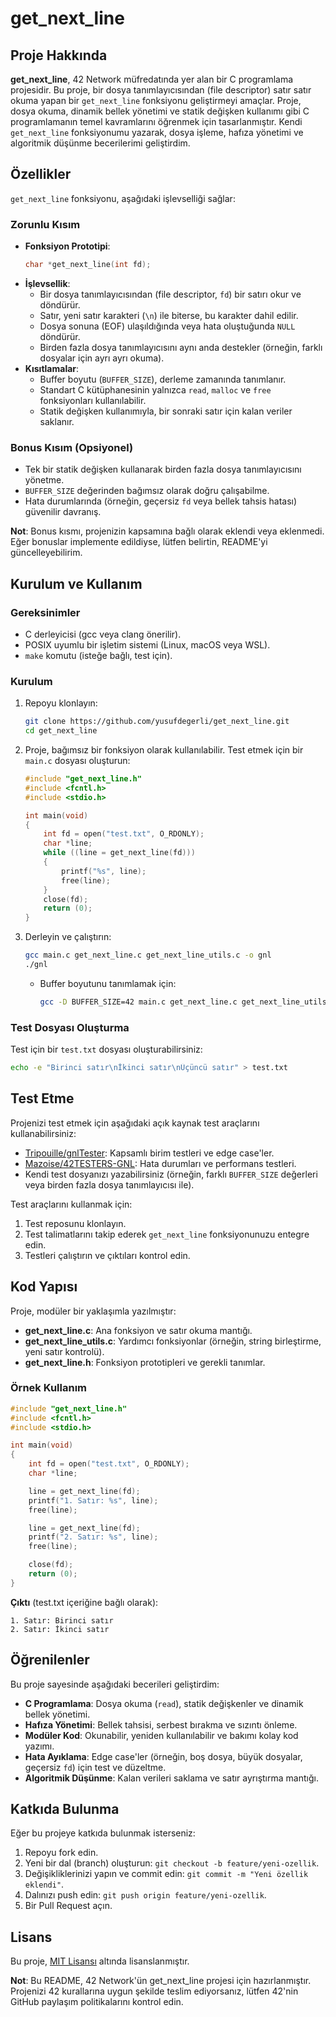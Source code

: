 # get_next_line

## Proje Hakkında
**get_next_line**, 42 Network müfredatında yer alan bir C programlama projesidir. Bu proje, bir dosya tanımlayıcısından (file descriptor) satır satır okuma yapan bir `get_next_line` fonksiyonu geliştirmeyi amaçlar. Proje, dosya okuma, dinamik bellek yönetimi ve statik değişken kullanımı gibi C programlamanın temel kavramlarını öğrenmek için tasarlanmıştır. Kendi `get_next_line` fonksiyonumu yazarak, dosya işleme, hafıza yönetimi ve algoritmik düşünme becerilerimi geliştirdim.

## Özellikler
`get_next_line` fonksiyonu, aşağıdaki işlevselliği sağlar:

### Zorunlu Kısım
- **Fonksiyon Prototipi**:
  ```c
  char *get_next_line(int fd);
  ```
- **İşlevsellik**:
  - Bir dosya tanımlayıcısından (file descriptor, `fd`) bir satırı okur ve döndürür.
  - Satır, yeni satır karakteri (`\n`) ile biterse, bu karakter dahil edilir.
  - Dosya sonuna (EOF) ulaşıldığında veya hata oluştuğunda `NULL` döndürür.
  - Birden fazla dosya tanımlayıcısını aynı anda destekler (örneğin, farklı dosyalar için ayrı ayrı okuma).
- **Kısıtlamalar**:
  - Buffer boyutu (`BUFFER_SIZE`), derleme zamanında tanımlanır.
  - Standart C kütüphanesinin yalnızca `read`, `malloc` ve `free` fonksiyonları kullanılabilir.
  - Statik değişken kullanımıyla, bir sonraki satır için kalan veriler saklanır.

### Bonus Kısım (Opsiyonel)
- Tek bir statik değişken kullanarak birden fazla dosya tanımlayıcısını yönetme.
- `BUFFER_SIZE` değerinden bağımsız olarak doğru çalışabilme.
- Hata durumlarında (örneğin, geçersiz `fd` veya bellek tahsis hatası) güvenilir davranış.

**Not**: Bonus kısmı, projenizin kapsamına bağlı olarak eklendi veya eklenmedi. Eğer bonuslar implemente edildiyse, lütfen belirtin, README'yi güncelleyebilirim.

## Kurulum ve Kullanım

### Gereksinimler
- C derleyicisi (gcc veya clang önerilir).
- POSIX uyumlu bir işletim sistemi (Linux, macOS veya WSL).
- `make` komutu (isteğe bağlı, test için).

### Kurulum
1. Repoyu klonlayın:
   ```bash
   git clone https://github.com/yusufdegerli/get_next_line.git
   cd get_next_line
   ```
2. Proje, bağımsız bir fonksiyon olarak kullanılabilir. Test etmek için bir `main.c` dosyası oluşturun:
   ```c
   #include "get_next_line.h"
   #include <fcntl.h>
   #include <stdio.h>

   int main(void)
   {
       int fd = open("test.txt", O_RDONLY);
       char *line;
       while ((line = get_next_line(fd)))
       {
           printf("%s", line);
           free(line);
       }
       close(fd);
       return (0);
   }
   ```
3. Derleyin ve çalıştırın:
   ```bash
   gcc main.c get_next_line.c get_next_line_utils.c -o gnl
   ./gnl
   ```
   - Buffer boyutunu tanımlamak için:
     ```bash
     gcc -D BUFFER_SIZE=42 main.c get_next_line.c get_next_line_utils.c -o gnl
     ```

### Test Dosyası Oluşturma
Test için bir `test.txt` dosyası oluşturabilirsiniz:
```bash
echo -e "Birinci satır\nİkinci satır\nÜçüncü satır" > test.txt
```

## Test Etme
Projenizi test etmek için aşağıdaki açık kaynak test araçlarını kullanabilirsiniz:
- [Tripouille/gnlTester](https://github.com/Tripouille/gnlTester): Kapsamlı birim testleri ve edge case'ler.
- [Mazoise/42TESTERS-GNL](https://github.com/Mazoise/42TESTERS-GNL): Hata durumları ve performans testleri.
- Kendi test dosyanızı yazabilirsiniz (örneğin, farklı `BUFFER_SIZE` değerleri veya birden fazla dosya tanımlayıcısı ile).

Test araçlarını kullanmak için:
1. Test reposunu klonlayın.
2. Test talimatlarını takip ederek `get_next_line` fonksiyonunuzu entegre edin.
3. Testleri çalıştırın ve çıktıları kontrol edin.

## Kod Yapısı
Proje, modüler bir yaklaşımla yazılmıştır:
- **get_next_line.c**: Ana fonksiyon ve satır okuma mantığı.
- **get_next_line_utils.c**: Yardımcı fonksiyonlar (örneğin, string birleştirme, yeni satır kontrolü).
- **get_next_line.h**: Fonksiyon prototipleri ve gerekli tanımlar.

### Örnek Kullanım
```c
#include "get_next_line.h"
#include <fcntl.h>
#include <stdio.h>

int main(void)
{
    int fd = open("test.txt", O_RDONLY);
    char *line;

    line = get_next_line(fd);
    printf("1. Satır: %s", line);
    free(line);

    line = get_next_line(fd);
    printf("2. Satır: %s", line);
    free(line);

    close(fd);
    return (0);
}
```

**Çıktı** (test.txt içeriğine bağlı olarak):
```
1. Satır: Birinci satır
2. Satır: İkinci satır
```

## Öğrenilenler
Bu proje sayesinde aşağıdaki becerileri geliştirdim:
- **C Programlama**: Dosya okuma (`read`), statik değişkenler ve dinamik bellek yönetimi.
- **Hafıza Yönetimi**: Bellek tahsisi, serbest bırakma ve sızıntı önleme.
- **Modüler Kod**: Okunabilir, yeniden kullanılabilir ve bakımı kolay kod yazımı.
- **Hata Ayıklama**: Edge case'ler (örneğin, boş dosya, büyük dosyalar, geçersiz `fd`) için test ve düzeltme.
- **Algoritmik Düşünme**: Kalan verileri saklama ve satır ayrıştırma mantığı.

## Katkıda Bulunma
Eğer bu projeye katkıda bulunmak isterseniz:
1. Repoyu fork edin.
2. Yeni bir dal (branch) oluşturun: `git checkout -b feature/yeni-ozellik`.
3. Değişikliklerinizi yapın ve commit edin: `git commit -m "Yeni özellik eklendi"`.
4. Dalınızı push edin: `git push origin feature/yeni-ozellik`.
5. Bir Pull Request açın.

## Lisans
Bu proje, [MIT Lisansı](LICENSE) altında lisanslanmıştır.

**Not**: Bu README, 42 Network'ün get_next_line projesi için hazırlanmıştır. Projenizi 42 kurallarına uygun şekilde teslim ediyorsanız, lütfen 42'nin GitHub paylaşım politikalarını kontrol edin.
